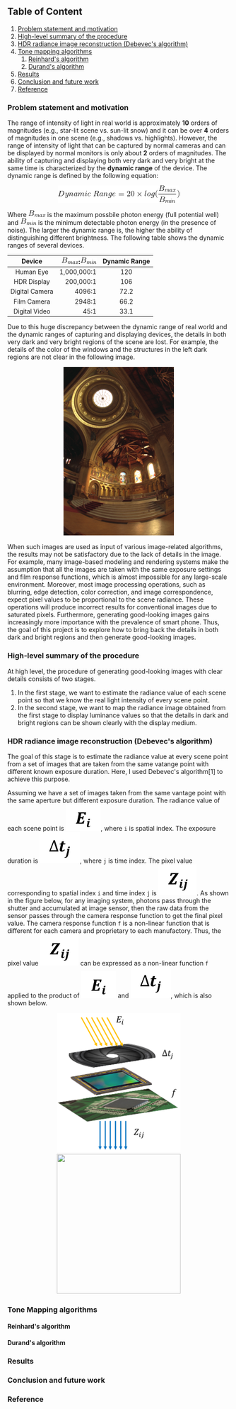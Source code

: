 ## Table of Content
1. [Problem statement and motivation](#problem-statement-and-motivation)
2. [High-level summary of the procedure](#high-level-summary-of-the-procedure)
3. [HDR radiance image reconstruction (Debevec's algorithm)](#hdr-radiance-image-reconstruction-debevecs-algorithm)
4. [Tone mapping algorithms](#tone-mapping-algorithms)
   1. [Reinhard's algorithm](#reinhards-algorithm)
   2. [Durand's algorithm](#durands-algorithm)
5. [Results](#results)
6. [Conclusion and future work](#conclusion-and-future-work)
7. [Reference](#reference)


### Problem statement and motivation
The range of intensity of light in real world is approximately **10** orders of magnitudes (e.g., star-lit scene vs. sun-lit snow) and it can be over **4** orders of magnitudes in one scene (e.g., shadows vs. highlights). However, the range of intensity of light that can be captured by normal cameras and can be displayed by normal monitors is only about **2** orders of magnitudes. The ability of capturing and displaying both very dark and very bright at the same time is characterized by the **dynamic range** of the device. The dynamic range is defined by the following equation:

<p align="center">
  <img src="equations/dynamic_range.gif" />
</p>

Where ![](equations/bmax.gif) is the maximum possbile photon energy (full potential well) and ![](equations/bmin.gif) is the minimum detectable photon energy (in the presence of noise). The larger the dynamic range is, the higher the ability of distinguishing different brightness. The following table shows the dynamic ranges of several devices.

Device          |  ![](equations/bmax.gif):![](equations/bmin.gif) | Dynamic Range
:--------------:|-------------------------------------------------:|:-------------:
Human Eye       | 1,000,000:1                                      |120
HDR Display     | 200,000:1                                        |106
Digital Camera  | 4096:1                                           |72.2
Film Camera     | 2948:1                                           |66.2
Digital Video   | 45:1                                             |33.1

Due to this huge discrepancy between the dynamic range of real world and the dynamic ranges of capturing and displaying devices, the details in both very dark and very bright regions of the scene are lost. For example, the details of the color of the windows and the structures in the left dark regions are not clear in the following image.

<p align="center">
  <img src="equations/memorial0065.png" width="250" height="380" />
</p>

When such images are used as input of various image-related algorithms, the results may not be satisfactory due to the lack of details in the image. For example, many image-based modeling and rendering systems make the assumption that all the images are taken with the same exposure settings and film response functions, which is almost impossible for any large-scale environment. Moreover, most image processing operations, such as blurring, edge detection, color correction, and image correspondence, expect pixel values to be proportional to the scene radiance. These operations will produce incorrect results for conventional images due to saturated pixels. Furthermore, generating good-looking images gains increasingly more importance with the prevalence of smart phone. Thus, the goal of this project is to explore how to bring back the details in both dark and bright regions and then generate good-looking images.

### High-level summary of the procedure

At high level, the procedure of generating good-looking images with clear details consists of two stages. 
1. In the first stage, we want to estimate the radiance value of each scene point so that we know the real light intensity of every scene point. 
2. In the second stage, we want to map the radiance image obtained from the first stage to display luminance values so that the details in dark and bright regions can be shown clearly with the display medium. 

### HDR radiance image reconstruction (Debevec's algorithm)

The goal of this stage is to estimate the radiance value at every scene point from a set of images that are taken from the same vatange point with different known exposure duration. Here, I used Debevec's algorithm\[1\] to achieve this purpose. 

Assuming we have a set of images taken from the same vantage point with the same aperture but different exposure duration. The radiance value of each scene point is ![](equations/ei.png), where `i` is spatial index. The exposure duration is ![](equations/deltat.png), where `j` is time index. The pixel value corresponding to spatial index `i` and time index `j` is ![](equations/zij.png). As shown in the figure below, for any imaging system, photons pass through the shutter and accumulated at image sensor, then the raw data from the sensor passes through the camera response function to get the final pixel value. The camera response function `f` is a non-linear function that is different for each camera and proprietary to each manufactory. Thus, the pixel value ![](equations/zij.png) can be expressed as a non-linear function `f` applied to the product of ![](equations/ei.png) and ![](equations/deltat.png), which is also shown below.

<p align="center">
  <img src="equations/wholeprocess.png" width="280" height="315" />
  <img src="equations/.png" width="280" height="315" />
</p>



### Tone Mapping algorithms
#### Reinhard's algorithm
#### Durand's algorithm
### Results
### Conclusion and future work
### Reference




